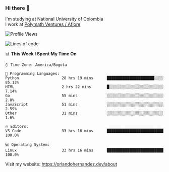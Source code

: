 ### Hi there 👋


<!--**AR4Z/AR4Z** is a ✨ _special_ ✨ repository because its `README.md` (this file) appears on your GitHub profile.

Here are some ideas to get you started:-->
I'm studying at National University of Colombia
<br>
I work at <a href="https://www.aflore.co/">Polymath Ventures / Aflore</a>
<br>

<!--START_SECTION:waka-->
![Profile Views](http://img.shields.io/badge/Profile%20Views-0-blue)

![Lines of code](https://img.shields.io/badge/From%20Hello%20World%20I%27ve%20Written-3.3%20million%20lines%20of%20code-blue)

📊 **This Week I Spent My Time On** 

```text
⌚︎ Time Zone: America/Bogota

💬 Programming Languages: 
Python                   28 hrs 19 mins      █████████████████████░░░░   85.13% 
HTML                     2 hrs 22 mins       █░░░░░░░░░░░░░░░░░░░░░░░░   7.14% 
Go                       55 mins             ░░░░░░░░░░░░░░░░░░░░░░░░░   2.8% 
JavaScript               51 mins             ░░░░░░░░░░░░░░░░░░░░░░░░░   2.59% 
Other                    31 mins             ░░░░░░░░░░░░░░░░░░░░░░░░░   1.6%

🔥 Editors: 
VS Code                  33 hrs 16 mins      █████████████████████████   100.0%

💻 Operating System: 
Linux                    33 hrs 16 mins      █████████████████████████   100.0%

```


<!--END_SECTION:waka-->


Visit my website: https://orlandohernandez.dev/about


